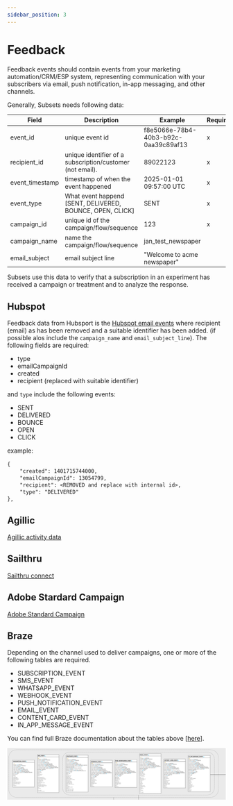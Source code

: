 ```yaml
---
sidebar_position: 3
---
```


# Feedback

Feedback events should contain events from your marketing automation/CRM/ESP system, representing communication with your subscribers via email, push notification, in-app messaging, and other channels.

Generally, Subsets needs following data:

| Field | Description | Example | Required |
| --- | --- | --- | --- |
| event_id | unique event id| f8e5066e-78b4-40b3-b92c-0aa39c89af13 | x |
| recipient_id | unique identifier of a subscription/customer (not email). | 89022123 | x |
| event_timestamp | timestamp of when the event happened | 2025-01-01 09:57:00 UTC | x |
| event_type | What event happend [SENT, DELIVERED, BOUNCE, OPEN, CLICK] | SENT | x |
| campaign_id | unique id of the campaign/flow/sequence | 123| x |
| campaign_name | name the campaign/flow/sequence | jan_test_newspaper |  |
| email_subject | email subject line | "Welcome to acme newspaper" |  |

Subsets use this data to verify that a subscription in an experiment has received a campaign or treatment and to analyze the response. 

## Hubspot
Feedback data from Hubsport is the [Hubspot email events](https://developers.hubspot.com/beta-docs/guides/api/analytics-and-events/email-analytics#email-events) where recipient (email) as has been removed and a suitable identifier has been added. (if possible alos include the `campaign_name` and `email_subject_line`).
The following fields are required:
- type
- emailCampaignId
- created
- recipient (replaced with suitable identifier)

and `type` include the following events:
- SENT
- DELIVERED
- BOUNCE
- OPEN
- CLICK

example:
```
{
    "created": 1401715744000,
    "emailCampaignId": 13054799,
    "recipient": <REMOVED and replace with internal id>,
    "type": "DELIVERED"
},
```

## Agillic
[Agillic activity data](https://support.agillic.com/hc/en-gb/articles/360014582492-All-You-Need-to-Know-About-Data-Models#h_dc2d5c7b-f758-481a-a90c-8e2b20ccff1a)


## Sailthru
[Sailthru connect](https://getstarted.meetmarigold.com/engagebysailthru/Content/analytics/stc/event-stream.html)


## Adobe Stardard Campaign
[Adobe Standard Campaign](https://experienceleague.adobe.com/en/docs/campaign-standard/using/working-with-apis/get-started-apis)

## Braze

Depending on the channel used to deliver campaigns, one or more of the following tables are required. 

 - SUBSCRIPTION_EVENT
 - SMS_EVENT
 - WHATSAPP_EVENT
 - WEBHOOK_EVENT
 - PUSH_NOTIFICATION_EVENT
 - EMAIL_EVENT
 - CONTENT_CARD_EVENT
 - IN_APP_MESSAGE_EVENT

You can find full Braze documentation about the tables above [[here](https://www.braze.com/docs/user_guide/data/braze_currents/event_glossary/message_engagement_events?redirected=2)].


   ![alt text](image.png)